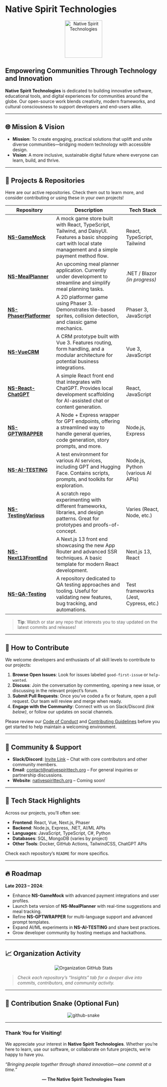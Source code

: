 # Native Spirit Technologies

<p align="center">
  <!-- Replace with your logo if available -->
  <img src="https://avatars.githubusercontent.com/u/153699922?s=200&v=4" alt="Native Spirit Technologies" width="120" />
</p>

## Empowering Communities Through Technology and Innovation

**Native Spirit Technologies** is dedicated to building innovative software, educational tools, and digital experiences for communities around the globe. Our open-source work blends creativity, modern frameworks, and cultural consciousness to support developers and end-users alike.

---

## 🌐 Mission & Vision

- **Mission**: To create engaging, practical solutions that uplift and unite diverse communities—bridging modern technology with accessible design.  
- **Vision**: A more inclusive, sustainable digital future where everyone can learn, build, and thrive.

---

## 🚀 Projects & Repositories

Here are our active repositories. Check them out to learn more, and consider contributing or using these in your own projects!

| Repository | Description | Tech Stack |
|------------|------------|-----------|
| **[NS-GameMock](https://github.com/Native-Spirit-Technologies/NS-GameMock)** | A mock game store built with React, TypeScript, Tailwind, and DaisyUI. Features a basic shopping cart with local state management and a simple payment method flow. | React, TypeScript, Tailwind |
| **[NS-MealPlanner](https://github.com/Native-Spirit-Technologies/NS-MealPlanner)** | An upcoming meal planner application. Currently under development to streamline and simplify meal planning tasks. | .NET / Blazor *(in progress)* |
| **[NS-PhaserPlatformer](https://github.com/Native-Spirit-Technologies/NS-PhaserPlatformer)** | A 2D platformer game using Phaser 3. Demonstrates tile-based sprites, collision detection, and classic game mechanics. | Phaser 3, JavaScript |
| **[NS-VueCRM](https://github.com/Native-Spirit-Technologies/NS-VueCRM)** | A CRM prototype built with Vue 3. Features routing, form handling, and a modular architecture for potential business integrations. | Vue 3, JavaScript |
| **[NS-React-ChatGPT](https://github.com/Native-Spirit-Technologies/NS-React-ChatGPT)** | A simple React front end that integrates with ChatGPT. Provides local development scaffolding for AI-assisted chat or content generation. | React, JavaScript |
| **[NS-GPTWRAPPER](https://github.com/Native-Spirit-Technologies/NS-GPTWRAPPER)** | A Node + Express wrapper for GPT endpoints, offering a streamlined way to handle general queries, code generation, story prompts, and more. | Node.js, Express |
| **[NS-AI-TESTING](https://github.com/Native-Spirit-Technologies/NS-AI-TESTING)** | A test environment for various AI services, including GPT and Hugging Face. Contains scripts, prompts, and toolkits for exploration. | Node.js, Python (various AI APIs) |
| **[NS-TestingVarious](https://github.com/Native-Spirit-Technologies/NS-TestingVarious)** | A scratch repo experimenting with different frameworks, libraries, and design patterns. Great for prototypes and proofs-of-concept. | Varies (React, Node, etc.) |
| **[NS-Next13FrontEnd](https://github.com/Native-Spirit-Technologies/NS-Next13FrontEnd)** | A Next.js 13 front end showcasing the new App Router and advanced SSR techniques. A basic template for modern React development. | Next.js 13, React |
| **[NS-QA-Testing](https://github.com/Native-Spirit-Technologies/NS-QA-Testing)** | A repository dedicated to QA testing approaches and tooling. Useful for validating new features, bug tracking, and automations. | Test frameworks (Jest, Cypress, etc.) |

> **Tip**: Watch or star any repo that interests you to stay updated on the latest commits and releases!

---

## 🤝 How to Contribute

We welcome developers and enthusiasts of all skill levels to contribute to our projects:

1. **Browse Open Issues**: Look for issues labeled `good-first-issue` or `help-wanted`.  
2. **Discuss**: Join the conversation by commenting, opening a new issue, or discussing in the relevant project’s forum.  
3. **Submit Pull Requests**: Once you’ve coded a fix or feature, open a pull request. Our team will review and merge when ready.  
4. **Engage with the Community**: Connect with us on Slack/Discord *(link below)*, or follow our updates on social channels.

Please review our [Code of Conduct](#) and [Contributing Guidelines](#) before you get started to help maintain a welcoming environment.

---

## 💬 Community & Support

- **Slack/Discord**: [Invite Link](#) – Chat with core contributors and other community members.  
- **Email**: contact@nativespirittech.org – For general inquiries or partnership discussions.  
- **Website**: [nativespirittech.org](#) – Coming soon!

---

## 🌱 Tech Stack Highlights

Across our projects, you’ll often see:

- **Frontend**: React, Vue, Next.js, Phaser  
- **Backend**: Node.js, Express, .NET, AI/ML APIs  
- **Languages**: JavaScript, TypeScript, C#, Python  
- **Databases**: SQL, MongoDB (varies by project)  
- **Other Tools**: Docker, GitHub Actions, TailwindCSS, ChatGPT APIs

Check each repository’s `README` for more specifics.

---

## 🔥 Roadmap

**Late 2023 – 2024**:  
- Enhance **NS-GameMock** with advanced payment integrations and user profiles.  
- Launch beta version of **NS-MealPlanner** with real-time suggestions and meal tracking.  
- Refine **NS-GPTWRAPPER** for multi-language support and advanced prompt templates.  
- Expand AI/ML experiments in **NS-AI-TESTING** and share best practices.  
- Grow developer community by hosting meetups and hackathons.

---

## 📈 Organization Activity

<p align="center">
  <img src="https://github-readme-stats.vercel.app/api?username=Native-Spirit-Technologies&show_icons=true&count_private=true&theme=radical" alt="Organization GitHub Stats" />
</p>

> *Check each repository’s “Insights” tab for a deeper dive into commits, contributors, and community activity.*

---

## 🐍 Contribution Snake (Optional Fun)

<p align="center">
  <picture>
    <source media="(prefers-color-scheme: dark)" srcset="https://raw.githubusercontent.com/tobiasmeyhoefer/tobiasmeyhoefer/output/github-snake-dark.svg" />
    <source media="(prefers-color-scheme: light)" srcset="https://raw.githubusercontent.com/tobiasmeyhoefer/tobiasmeyhoefer/output/github-snake.svg" />
    <img alt="github-snake" src="https://raw.githubusercontent.com/tobiasmeyhoefer/tobiasmeyhoefer/output/github-snake.svg" />
  </picture>
</p>

---

### Thank You for Visiting!

We appreciate your interest in **Native Spirit Technologies**. Whether you’re here to learn, use our software, or collaborate on future projects, we’re happy to have you.  

*“Bringing people together through shared innovation—one commit at a time.”*  

<p align="center">
  <strong>— The Native Spirit Technologies Team</strong>
</p>
